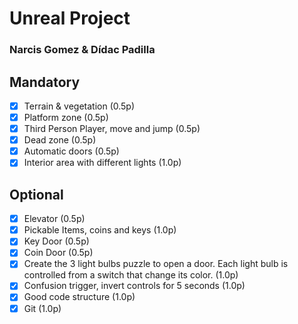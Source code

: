 # Unreal Project
### Narcis Gomez & Dídac Padilla

## Mandatory

- [x] Terrain & vegetation (0.5p)
- [x] Platform zone (0.5p)
- [x] Third Person Player, move and jump (0.5p)
- [x] Dead zone (0.5p)
- [x] Automatic doors (0.5p)
- [x] Interior area with different lights (1.0p)

## Optional

- [x] Elevator (0.5p)
- [x] Pickable Items, coins and keys (1.0p)
- [x] Key Door (0.5p)
- [x] Coin Door (0.5p)
- [x] Create the 3 light bulbs puzzle to open a door. Each light bulb is controlled from a switch that change its color. (1.0p)
- [x] Confusion trigger, invert controls for 5 seconds (1.0p)
- [x] Good code structure (1.0p)
- [x] Git (1.0p)
